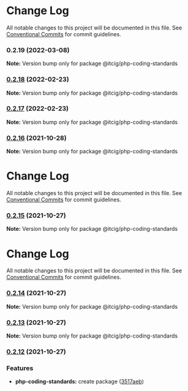 # Change Log

All notable changes to this project will be documented in this file.
See [Conventional Commits](https://conventionalcommits.org) for commit guidelines.

### 0.2.19 (2022-03-08)

**Note:** Version bump only for package @itcig/php-coding-standards





### [0.2.18](https://github.com/itcig/itcig/compare/@itcig/php-coding-standards@0.2.17...@itcig/php-coding-standards@0.2.18) (2022-02-23)

**Note:** Version bump only for package @itcig/php-coding-standards





### [0.2.17](https://github.com/itcig/itcig/compare/@itcig/php-coding-standards@0.2.16...@itcig/php-coding-standards@0.2.17) (2022-02-23)

**Note:** Version bump only for package @itcig/php-coding-standards





### [0.2.16](https://github.com/itcig/itcig/compare/@itcig/php-coding-standards@0.2.15...@itcig/php-coding-standards@0.2.16) (2021-10-28)

**Note:** Version bump only for package @itcig/php-coding-standards





# Change Log

All notable changes to this project will be documented in this file. See
[Conventional Commits](https://conventionalcommits.org) for commit guidelines.

### [0.2.15](https://github.com/itcig/itcig/compare/@itcig/php-coding-standards@0.2.14...@itcig/php-coding-standards@0.2.15) (2021-10-27)

**Note:** Version bump only for package @itcig/php-coding-standards

# Change Log

All notable changes to this project will be documented in this file. See
[Conventional Commits](https://conventionalcommits.org) for commit guidelines.

### [0.2.14](https://github.com/itcig/itcig/compare/@itcig/php-coding-standards@0.2.13...@itcig/php-coding-standards@0.2.14) (2021-10-27)

**Note:** Version bump only for package @itcig/php-coding-standards

### [0.2.13](https://github.com/itcig/itcig/compare/@itcig/php-coding-standards@0.2.12...@itcig/php-coding-standards@0.2.13) (2021-10-27)

**Note:** Version bump only for package @itcig/php-coding-standards

### [0.2.12](https://github.com/itcig/itcig/compare/@itcig/php-coding-standards@0.2.12...@itcig/php-coding-standards@0.2.12) (2021-10-27)

### Features

- **php-coding-standards:** create package
  ([3517aeb](https://github.com/itcig/itcig/commit/3517aebee3e2447d328568414cdd2ed82e57aaa8))
